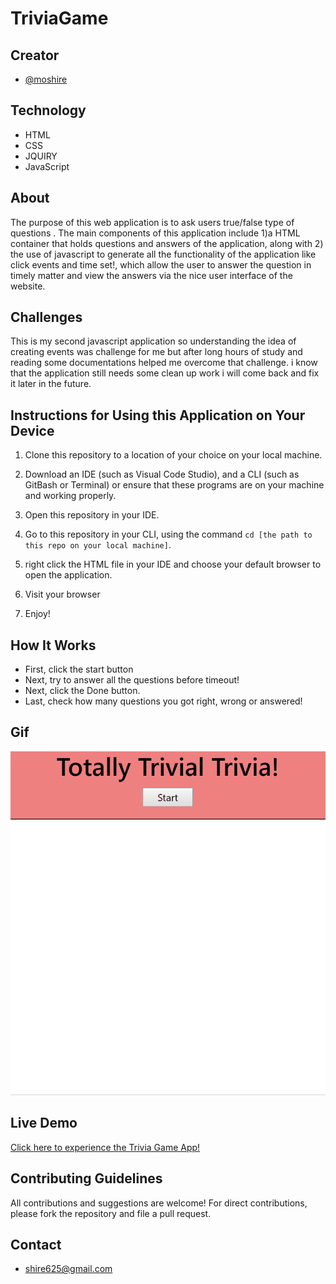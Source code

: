 # TriviaGame


## Creator
- [@moshire](https://github.com/moshire)

## Technology
* HTML
* CSS
* JQUIRY
* JavaScript
  
## About
The purpose of this web application is to ask users true/false type of questions . The main components of this application include 1)a HTML container that holds questions and answers of the application, along with 2) the use of javascript to generate all the functionality of the application like click events and time set!, which allow the user to answer the question in timely matter and view the answers via the nice user interface of the website.

## Challenges
This is my second javascript application so understanding the idea of creating events was challenge for me but after long hours of study and reading some documentations helped me overcome that challenge. i know that the application still needs some clean up work i will come back and fix it later in the future.



## Instructions for Using this Application on Your Device
1. Clone this repository to a location of your choice on your local machine.
2. Download an IDE (such as Visual Code Studio), and a CLI (such as GitBash or Terminal) or ensure that these programs are on your machine and working properly.
3. Open this repository in your IDE.
4. Go to this repository in your CLI, using the command `cd [the path to this repo on your local machine]`.

8. right click the HTML file in your IDE and choose your default browser to open the application.
9. Visit your browser
10. Enjoy!

## How It Works
* First, click the start button
* Next, try to answer all the questions before timeout!
* Next, click the Done button.
* Last, check how many questions you got right, wrong or answered!

## Gif
![Trivia Game App Gif](assets/images/app.gif)


## Live Demo
[Click here to experience the Trivia Game App!](https://moshire.github.io/TriviaGame/)


## Contributing Guidelines
All contributions and suggestions are welcome! For direct contributions, please fork the repository and file a pull request.

## Contact
* shire625@gmail.com
